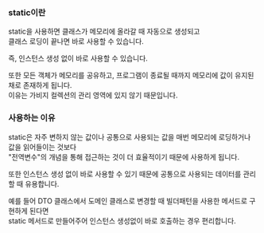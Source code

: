 ### static이란

static을 사용하면 클래스가 메모리에 올라갈 때 자동으로 생성되고<br>
클래스 로딩이 끝나면 바로 사용할 수 있습니다. <br>

즉, 인스턴스 생성 없이 바로 사용할 수 있습니다. <br>

또한 모든 객체가 메모리를 공유하고, 프로그램이 종료될 때까지 메모리에 값이 유지된 채로 존재하게 됩니다. <br>
이유는 가비지 컬렉션의 관리 영역에 있지 않기 때문입니다.<br>

### 사용하는 이유

static은 자주 변하지 않는 값이나 공통으로 사용되는 값을 매번 메모리에 로딩하거나 값을 읽어들이는 것보다 <br>
"전역변수"의 개념을 통해 접근하는 것이 더 효율적이기 때문에 사용하게 됩니다. <br>

또한 인스턴스 생성 없이 바로 사용할 수 있기 때문에 공통으로 사용되는 데이터를 관리할 때 유용합니다. <br>

예를 들어 DTO 클래스에서 도메인 클래스로 변경할 때 빌더패턴을 사용한 메서드로 구현하게 된다면<br>
static 메서드로 만들어주어 인스턴스 생성없이 바로 호출하는 경우 편리합니다.
